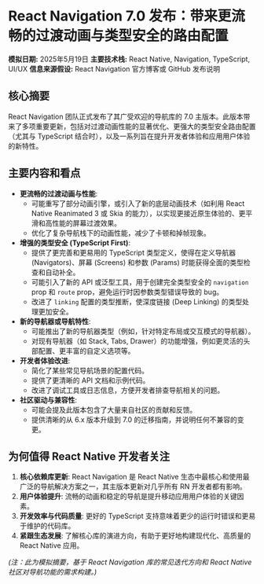 # React Navigation 7.0 发布：带来更流畅的过渡动画与类型安全的路由配置

**模拟日期:** 2025年5月19日
**主要技术栈:** React Native, Navigation, TypeScript, UI/UX
**信息来源假设:** React Navigation 官方博客或 GitHub 发布说明

## 核心摘要

React Navigation 团队正式发布了其广受欢迎的导航库的 7.0 主版本。此版本带来了多项重要更新，包括对过渡动画性能的显著优化、更强大的类型安全路由配置（尤其与 TypeScript 结合时），以及一系列旨在提升开发者体验和应用用户体验的新特性。

## 主要内容和看点

*   **更流畅的过渡动画与性能**:
    *   可能重写了部分动画引擎，或引入了新的底层动画技术（如利用 React Native Reanimated 3 或 Skia 的能力），以实现更接近原生体验的、更平滑和高性能的屏幕过渡效果。
    *   优化了复杂导航栈下的动画性能，减少了卡顿和掉帧现象。
*   **增强的类型安全 (TypeScript First)**:
    *   提供了更完善和更易用的 TypeScript 类型定义，使得在定义导航器 (Navigators)、屏幕 (Screens) 和参数 (Params) 时能获得全面的类型检查和自动补全。
    *   可能引入了新的 API 或泛型工具，用于创建完全类型安全的 `navigation` prop 和 `route` prop，避免运行时因参数类型错误导致的 bug。
    *   改进了 `linking` 配置的类型推断，使深度链接 (Deep Linking) 的类型处理更加安全。
*   **新的导航器或导航特性**:
    *   可能推出了新的导航器类型（例如，针对特定布局或交互模式的导航器）。
    *   对现有导航器（如 Stack, Tabs, Drawer）的功能增强，例如更灵活的头部配置、更丰富的自定义选项等。
*   **开发者体验改进**:
    *   简化了某些常见导航场景的配置代码。
    *   提供了更清晰的 API 文档和示例代码。
    *   改进了调试工具或日志信息，方便开发者排查导航相关的问题。
*   **社区驱动与兼容性**: 
    *   可能会提及此版本包含了大量来自社区的贡献和反馈。
    *   提供清晰的从 6.x 版本升级到 7.0 的迁移指南，并说明任何不兼容的变更。

## 为何值得 React Native 开发者关注

1.  **核心依赖库更新**: React Navigation 是 React Native 生态中最核心和使用最广泛的导航解决方案之一，其主版本更新对几乎所有 RN 开发者都有影响。
2.  **用户体验提升**: 流畅的动画和稳定的导航是提升移动应用用户体验的关键因素。
3.  **开发效率与代码质量**: 更好的 TypeScript 支持意味着更少的运行时错误和更易于维护的代码库。
4.  **紧跟生态发展**: 了解核心库的演进方向，有助于更好地构建现代化、高质量的 React Native 应用。

*(注：此为模拟摘要，基于 React Navigation 库的常见迭代方向和 React Native 社区对导航功能的需求构建。)* 